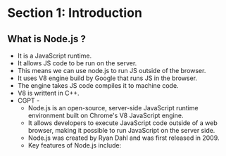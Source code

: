 # Section 1: Introduction
## What is Node.js ? 
* It is a JavaScript runtime.
* It allows JS code to be run on the server.
* This means we can use node.js to run JS outside of the browser.
* It uses V8 engine build by Google that runs JS in the browser.
* The engine takes JS code compiles it to machine code.
* V8 is writtent in C++.
* CGPT -
    * Node.js is an open-source, server-side JavaScript runtime environment built on Chrome's V8 JavaScript engine.
    * It allows developers to execute JavaScript code outside of a web browser, making it possible to run JavaScript on the server side.
    * Node.js was created by Ryan Dahl and was first released in 2009.
    * Key features of Node.js include:
